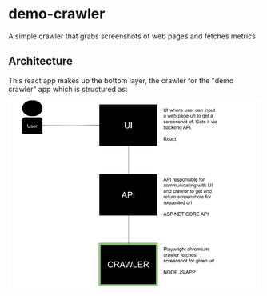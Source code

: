 # demo-crawler
A simple crawler that grabs screenshots of web pages and fetches metrics


## Architecture
This react app makes up the bottom layer, the crawler for the "demo crawler" app which is structured as:

![Architecture](./arch_crawler.png)